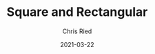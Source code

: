 ---
title: 'Square and Rectangular'
author: Chris Ried
date: '2021-03-22'
slug: square-and-rectangular
categories: 
featured: 
tags: ['generative']
---